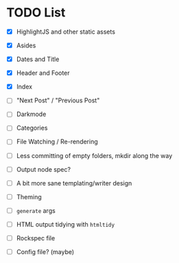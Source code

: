 # TODO List

* [x] HighlightJS and other static assets
* [x] Asides
* [x] Dates and Title
* [x] Header and Footer
* [x] Index
* [ ] "Next Post" / "Previous Post"
* [ ] Darkmode
* [ ] Categories
* [ ] File Watching / Re-rendering
* [ ] Less committing of empty folders, mkdir along the way
* [ ] Output node spec?
* [ ] A bit more sane templating/writer design
* [ ] Theming
* [ ] `generate` args
* [ ] HTML output tidying with `htmltidy`
* [ ] Rockspec file
* [ ] Config file? (maybe)

